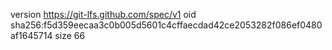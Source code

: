 version https://git-lfs.github.com/spec/v1
oid sha256:f5d359eecaa3c0b005d5601c4cffaecdad42ce2053282f086ef0480af1645714
size 66

